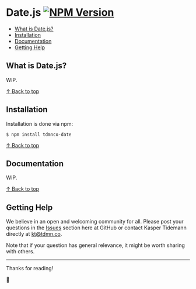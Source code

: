 # Date.js [![NPM Version](https://badge.fury.io/js/tdmnco-date.svg)](https://www.npmjs.com/package/tdmnco-date)

- [What is Date.js?](#what-is-date-js)
- [Installation](#installation)
- [Documentation](#documentation)
- [Getting Help](#getting-help)

## What is Date.js?

WIP.

[↑ Back to top](#datejs-)

## Installation

Installation is done via npm:

```
$ npm install tdmnco-date
```

[↑ Back to top](#datejs-)

## Documentation

WIP.

[↑ Back to top](#datejs-)

## Getting Help

We believe in an open and welcoming community for all. Please post your questions in the [Issues](https://github.com/tdmnco/model-js-localstorage/issues) section here at GitHub or contact Kasper Tidemann directly at [kt@tdmn.co](kt@tdmn.co).

Note that if your question has general relevance, it might be worth sharing with others.

---

Thanks for reading!

🎁
